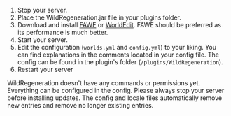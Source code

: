 1. Stop your server.
2. Place the WildRegeneration.jar file in your plugins folder.
3. Download and install [FAWE](https://www.spigotmc.org/resources/13932) or [WorldEdit](https://enginehub.org/worldedit#downloads). FAWE should be preferred as its performance is much better.
4. Start your server.
5. Edit the configuration (`worlds.yml` and `config.yml`) to your liking. You can find explanations in the comments located in your config file. The config can be found in the plugin's folder (`/plugins/WildRegeneration`).
6. Restart your server

WildRegeneration doesn't have any commands or permissions yet. Everything can be configured in the config.
Please always stop your server before installing updates. The config and locale files automatically remove new entries and remove no longer existing entries.
